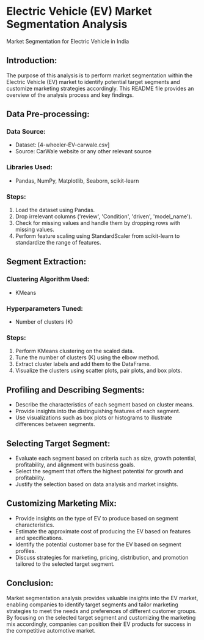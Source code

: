 # Electric Vehicle (EV) Market Segmentation Analysis
Market Segmentation for Electric Vehicle in India


## Introduction:
The purpose of this analysis is to perform market segmentation within the Electric Vehicle (EV) market to identify potential target segments and customize marketing strategies accordingly. This README file provides an overview of the analysis process and key findings.

## Data Pre-processing:
### Data Source:
- Dataset: [4-wheeler-EV-carwale.csv]
- Source: CarWale website or any other relevant source

### Libraries Used:
- Pandas, NumPy, Matplotlib, Seaborn, scikit-learn

### Steps:
1. Load the dataset using Pandas.
2. Drop irrelevant columns ('review', 'Condition', 'driven', 'model_name').
3. Check for missing values and handle them by dropping rows with missing values.
4. Perform feature scaling using StandardScaler from scikit-learn to standardize the range of features.

## Segment Extraction:
### Clustering Algorithm Used:
- KMeans

### Hyperparameters Tuned:
- Number of clusters (K)

### Steps:
1. Perform KMeans clustering on the scaled data.
2. Tune the number of clusters (K) using the elbow method.
3. Extract cluster labels and add them to the DataFrame.
4. Visualize the clusters using scatter plots, pair plots, and box plots.

## Profiling and Describing Segments:
- Describe the characteristics of each segment based on cluster means.
- Provide insights into the distinguishing features of each segment.
- Use visualizations such as box plots or histograms to illustrate differences between segments.

## Selecting Target Segment:
- Evaluate each segment based on criteria such as size, growth potential, profitability, and alignment with business goals.
- Select the segment that offers the highest potential for growth and profitability.
- Justify the selection based on data analysis and market insights.

## Customizing Marketing Mix:
- Provide insights on the type of EV to produce based on segment characteristics.
- Estimate the approximate cost of producing the EV based on features and specifications.
- Identify the potential customer base for the EV based on segment profiles.
- Discuss strategies for marketing, pricing, distribution, and promotion tailored to the selected target segment.

## Conclusion:
Market segmentation analysis provides valuable insights into the EV market, enabling companies to identify target segments and tailor marketing strategies to meet the needs and preferences of different customer groups. By focusing on the selected target segment and customizing the marketing mix accordingly, companies can position their EV products for success in the competitive automotive market.

